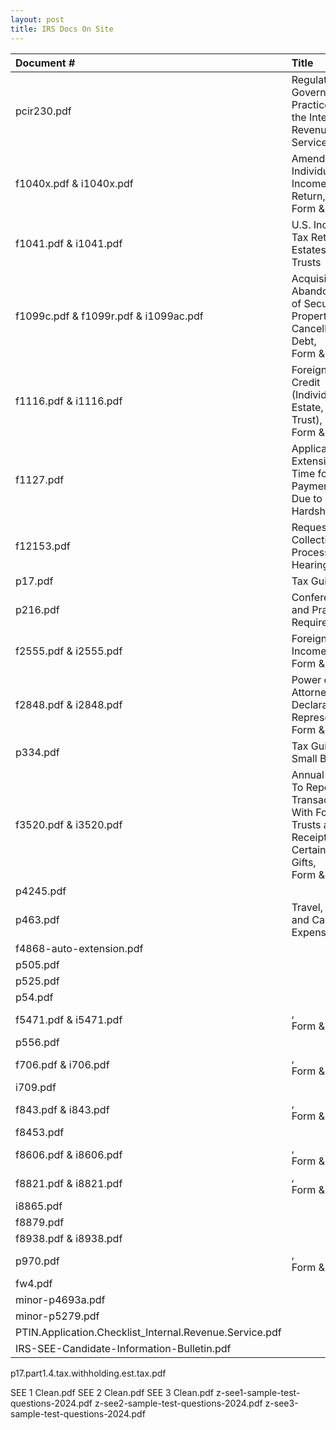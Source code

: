 ```yaml
---
layout: post
title: IRS Docs On Site
--- 
```


|Document #|Title|
|:-|:-|
| pcir230.pdf | Regulations Governing Practice before the Internal Revenue Service|
| f1040x.pdf & i1040x.pdf | Amended U.S. Individual Income Tax Return,</br>Form & Info|
| f1041.pdf & i1041.pdf | U.S. Income Tax Return for Estates and Trusts|
| f1099c.pdf & f1099r.pdf & i1099ac.pdf | Acquisition or Abandonment of Secured Property and Cancellation of Debt,</br>Form & Info|
| f1116.pdf & i1116.pdf | Foreign Tax Credit (Individual, Estate, or Trust),</br>Form & Info|
| f1127.pdf | Application for Extension of Time for Payment of Tax Due to Undue Hardship|
| f12153.pdf | Request for Collection Due Process Hearing|
| p17.pdf | Tax Guide|
| p216.pdf | Conference and Practice Requirements|
| f2555.pdf & i2555.pdf | Foreign Earned Income,</br>Form & Info|
| f2848.pdf & i2848.pdf  |Power of Attorney and Declaration of Representative,</br>Form & Info|
| p334.pdf | Tax Guide for Small Business|
| f3520.pdf & i3520.pdf | Annual Return To Report Transactions With Foreign Trusts and Receipt of Certain Foreign Gifts,</br>Form & Info|
| p4245.pdf | |
| p463.pdf | Travel, Gift, and Car Expenses|
| f4868-auto-extension.pdf||
| p505.pdf | |
| p525.pdf | |
| p54.pdf | |
| f5471.pdf & i5471.pdf| ,</br>Form & Info|
| p556.pdf | |
| f706.pdf & i706.pdf| ,</br>Form & Info|
| i709.pdf | |
| f843.pdf & i843.pdf| ,</br>Form & Info|
| f8453.pdf| |
| f8606.pdf & i8606.pdf| ,</br>Form & Info|
| f8821.pdf & i8821.pdf| ,</br>Form & Info|
| i8865.pdf| |
| f8879.pdf| |
| f8938.pdf & i8938.pdf| |
| p970.pdf | ,</br>Form & Info|
| fw4.pdf| |
| minor-p4693a.pdf| |
| minor-p5279.pdf| |
| PTIN.Application.Checklist_Internal.Revenue.Service.pdf||
| IRS-SEE-Candidate-Information-Bulletin.pdf||

p17.part1.4.tax.withholding.est.tax.pdf

SEE 1 Clean.pdf
SEE 2 Clean.pdf
SEE 3 Clean.pdf
z-see1-sample-test-questions-2024.pdf
z-see2-sample-test-questions-2024.pdf
z-see3-sample-test-questions-2024.pdf

